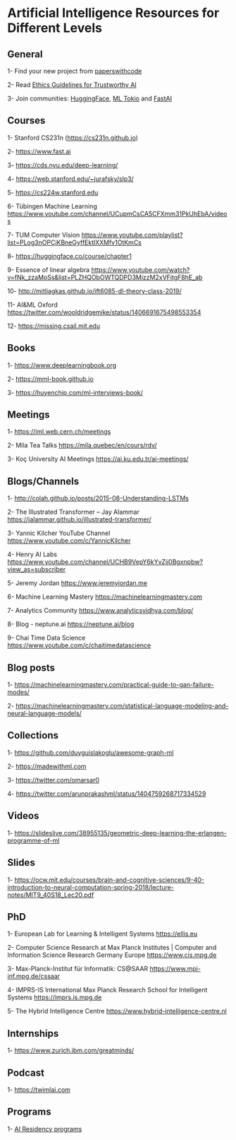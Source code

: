 # Artificial Intelligence Resources for Different Levels 

## General

1- Find your new project from <a href="https://paperswithcode.com">paperswithcode</a> 

2- Read <a href="https://ec.europa.eu/newsroom/dae/document.cfm?doc_id=60419">Ethics Guidelines for Trustworthy AI</a> 

3- Join communities: <a href="https://huggingface.co"> HuggingFace</a>, <a href="https://mltokyo.ai"> ML Tokio</a> and <a href="https://www.fast.ai"> FastAI</a>

## Courses
1- Stanford CS231n (https://cs231n.github.io)

2- https://www.fast.ai

3- https://cds.nyu.edu/deep-learning/ 

4- https://web.stanford.edu/~jurafsky/slp3/

5- https://cs224w.stanford.edu  

6- Tübingen Machine Learning https://www.youtube.com/channel/UCupmCsCA5CFXmm31PkUhEbA/videos

7- TUM Computer Vision https://www.youtube.com/playlist?list=PLog3nOPCjKBneGyffEktlXXMfv1OtKmCs

8- https://huggingface.co/course/chapter1 

9- Essence of linear algebra https://www.youtube.com/watch?v=fNk_zzaMoSs&list=PLZHQObOWTQDPD3MizzM2xVFitgF8hE_ab

10- http://mitliagkas.github.io/ift6085-dl-theory-class-2019/ 

11- AI&ML Oxford https://twitter.com/wooldridgemike/status/1406691675498553354

12- https://missing.csail.mit.edu 

## Books 
1- https://www.deeplearningbook.org 

2- https://mml-book.github.io

3- https://huyenchip.com/ml-interviews-book/ 

## Meetings
1- https://iml.web.cern.ch/meetings 

2- Mila Tea Talks https://mila.quebec/en/cours/rdv/

3- Koç University AI Meetings https://ai.ku.edu.tr/ai-meetings/

## Blogs/Channels
1- http://colah.github.io/posts/2015-08-Understanding-LSTMs

2- The Illustrated Transformer – Jay Alammar https://jalammar.github.io/illustrated-transformer/

3- Yannic Kilcher YouTube Channel https://www.youtube.com/c/YannicKilcher

4- Henry AI Labs	https://www.youtube.com/channel/UCHB9VepY6kYvZjj0Bgxnpbw?view_as=subscriber

5- Jeremy Jordan https://www.jeremyjordan.me

6- Machine Learning Mastery https://machinelearningmastery.com

7- Analytics Community https://www.analyticsvidhya.com/blog/

8- Blog - neptune.ai https://neptune.ai/blog

9- Chai Time Data Science https://www.youtube.com/c/chaitimedatascience

## Blog posts
1- https://machinelearningmastery.com/practical-guide-to-gan-failure-modes/ 

2- https://machinelearningmastery.com/statistical-language-modeling-and-neural-language-models/

## Collections
1- https://github.com/duyguislakoglu/awesome-graph-ml

2- https://madewithml.com 

3- https://twitter.com/omarsar0 

4- https://twitter.com/arunprakashml/status/1404759268717334529 

## Videos
1- https://slideslive.com/38955135/geometric-deep-learning-the-erlangen-programme-of-ml 

## Slides
1- https://ocw.mit.edu/courses/brain-and-cognitive-sciences/9-40-introduction-to-neural-computation-spring-2018/lecture-notes/MIT9_40S18_Lec20.pdf 

## PhD
1- European Lab for Learning & Intelligent Systems https://ellis.eu

2- Computer Science Research at Max Planck Institutes | Computer and Information Science Research Germany Europe https://www.cis.mpg.de

3- Max-Planck-Institut für Informatik: CS@SAAR https://www.mpi-inf.mpg.de/cssaar

4- IMPRS-IS International Max Planck Research School for Intelligent Systems https://imprs.is.mpg.de

5- The Hybrid Intelligence Centre https://www.hybrid-intelligence-centre.nl

## Internships
1- https://www.zurich.ibm.com/greatminds/ 

## Podcast
1- https://twimlai.com 

## Programs
1- <a href="https://github.com/dangkhoasdc/awesome-ai-residency"> AI Residency programs</a>
